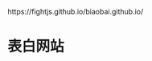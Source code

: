 <html>
	<head>
		<meta charset="utf-8" />
	</head>
	<body>
		<p>https://fightjs.github.io/biaobai.github.io/</p>
		<div id="">
			<h1>表白网站</h1>
		</div>
</html>
